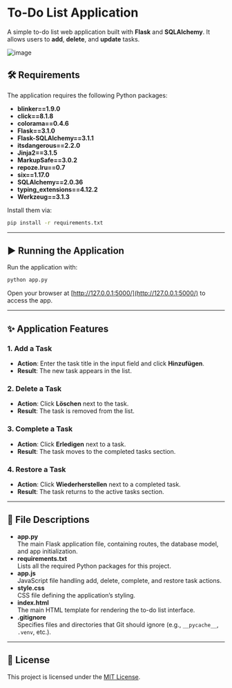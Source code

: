 
# To-Do List Application

A simple to-do list web application built with **Flask** and **SQLAlchemy**.
It allows users to **add**, **delete**, and **update** tasks.

![image](https://github.com/user-attachments/assets/94628143-ca3f-4b10-b0ad-0512378c239b)



## 🛠️ Requirements

The application requires the following Python packages:

- **blinker==1.9.0**  
- **click==8.1.8**  
- **colorama==0.4.6**  
- **Flask==3.1.0**  
- **Flask-SQLAlchemy==3.1.1**  
- **itsdangerous==2.2.0**  
- **Jinja2==3.1.5**  
- **MarkupSafe==3.0.2**  
- **repoze.lru==0.7**  
- **six==1.17.0**  
- **SQLAlchemy==2.0.36**  
- **typing_extensions==4.12.2**  
- **Werkzeug==3.1.3**

Install them via:

```bash
pip install -r requirements.txt
```

---

## ▶️ Running the Application

Run the application with:

```bash
python app.py
```

Open your browser at [http://127.0.0.1:5000/](http://127.0.0.1:5000/) to access the app.

---

## ✨ Application Features

### 1. Add a Task
- **Action**: Enter the task title in the input field and click **Hinzufügen**.  
- **Result**: The new task appears in the list.

### 2. Delete a Task
- **Action**: Click **Löschen** next to the task.  
- **Result**: The task is removed from the list.

### 3. Complete a Task
- **Action**: Click **Erledigen** next to a task.  
- **Result**: The task moves to the completed tasks section.

### 4. Restore a Task
- **Action**: Click **Wiederherstellen** next to a completed task.  
- **Result**: The task returns to the active tasks section.

---

## 📄 File Descriptions

- **app.py**  
  The main Flask application file, containing routes, the database model, and app initialization.  
- **requirements.txt**  
  Lists all the required Python packages for this project.  
- **app.js**  
  JavaScript file handling add, delete, complete, and restore task actions.  
- **style.css**  
  CSS file defining the application’s styling.  
- **index.html**  
  The main HTML template for rendering the to-do list interface.  
- **.gitignore**  
  Specifies files and directories that Git should ignore (e.g., `__pycache__`, `.venv`, etc.).

---

## 📜 License

This project is licensed under the [MIT License](LICENSE).
